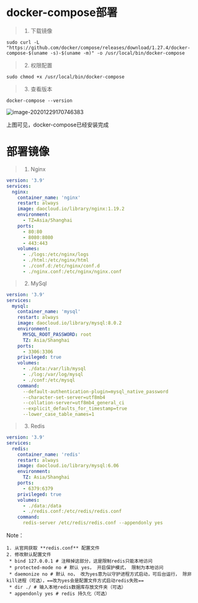 # docker-compose部署

> 1. 下载镜像

```shell
sudo curl -L "https://github.com/docker/compose/releases/download/1.27.4/docker-compose-$(uname -s)-$(uname -m)" -o /usr/local/bin/docker-compose
```

> 2. 权限配置

```shell
sudo chmod +x /usr/local/bin/docker-compose
```

> 3. 查看版本

```shell
docker-compose --version
```

![image-20201229170746383](D:\SoftWare\Typora\docs\image-20201229170746383.png)

上图可见，docker-compose已经安装完成





# 部署镜像

> 1. Nginx

```yaml
version: '3.9'
services:
  nginx:
    container_name: 'nginx'
    restart: always
    image: daocloud.io/library/nginx:1.19.2
    environment:
      - TZ=Asia/Shanghai
    ports:
      - 80:80
      - 8080:8080
      - 443:443
    volumes:
      - ./logs:/etc/nginx/logs
      - ./html:/etc/nginx/html
      - ./conf.d:/etc/nginx/conf.d
      - ./nginx.conf:/etc/nginx/nginx.conf

```

> 2. MySql

```yaml
version: '3.9'
services:
  mysql:
    container_name: 'mysql'
    restart: always
    image: daocloud.io/library/mysql:8.0.2
    environment:
      MYSQL_ROOT_PASSWORD: root
      TZ: Asia/Shanghai
    ports:
      - 3306:3306
    privileged: true
    volumes:
      - ./data:/var/lib/mysql
      - ./log:/var/log/mysql
      - ./conf:/etc/mysql
    command:
      --default-authentication-plugin=mysql_native_password
      --character-set-server=utf8mb4
      --collation-server=utf8mb4_general_ci
      --explicit_defaults_for_timestamp=true
      --lower_case_table_names=1
```

> 3. Redis

```yaml
version: '3.9'
services:
  redis:
    container_name: 'redis'
    restart: always
    image: daocloud.io/library/mysql:6.06
    environment:
      TZ: Asia/Shanghai
    ports:
      - 6379:6379
    privileged: true
    volumes:
      - ./data:/data
      - ./redis.conf:/etc/redis/redis.conf
    command:
      redis-server /etc/redis/redis.conf --appendonly yes
```

Note：

	1. 从官网获取 **redis.conf** 配置文件
 	2. 修改默认配置文件
     * bind 127.0.0.1 # 注释掉这部分，这是限制redis只能本地访问
     * protected-mode no # 默认 yes， 开启保护模式， 限制为本地访问
     * daemonize no # 默认 no， 改为yes意为以守护进程方式启动，可后台运行， 除非kill进程（可选），==改为yes会是配置文件方式启动redis失败==
     * dir ./ # 输入本地redis数据库存放文件夹（可选）
     * appendonly yes # redis 持久化（可选）

